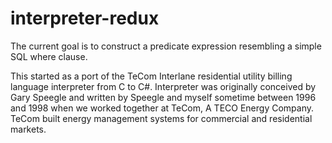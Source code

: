 # interpreter-redux
The current goal is to construct a predicate expression resembling a simple SQL where clause.

This started as a port of the TeCom Interlane residential utility billing language interpreter from C to C#. Interpreter was originally conceived by Gary Speegle and written by Speegle and myself sometime between 1996 and 1998 when we worked together at TeCom, A TECO Energy Company. TeCom built energy management systems for commercial and residential markets.

